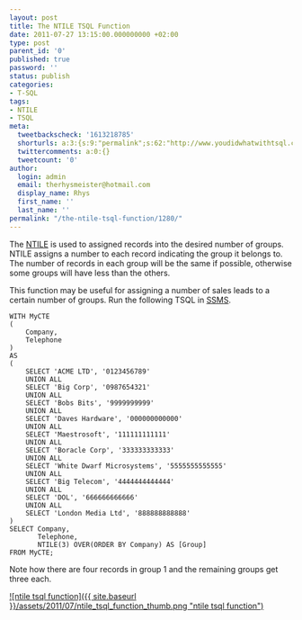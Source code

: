 ```yaml
---
layout: post
title: The NTILE TSQL Function
date: 2011-07-27 13:15:00.000000000 +02:00
type: post
parent_id: '0'
published: true
password: ''
status: publish
categories:
- T-SQL
tags:
- NTILE
- TSQL
meta:
  tweetbackscheck: '1613218785'
  shorturls: a:3:{s:9:"permalink";s:62:"http://www.youdidwhatwithtsql.com/the-ntile-tsql-function/1280";s:7:"tinyurl";s:26:"http://tinyurl.com/3c7h69f";s:4:"isgd";s:19:"http://is.gd/0YtEMH";}
  twittercomments: a:0:{}
  tweetcount: '0'
author:
  login: admin
  email: therhysmeister@hotmail.com
  display_name: Rhys
  first_name: ''
  last_name: ''
permalink: "/the-ntile-tsql-function/1280/"
---
```

The [NTILE](http://msdn.microsoft.com/en-us/library/ms175126.aspx "NTILE TSQL Function") is used to assigned records into the desired number of groups. NTILE assigns a number to each record indicating the group it belongs to. The number of records in each group will be the same if possible, otherwise some groups will have less than the others.

This function may be useful for assigning a number of sales leads to a certain number of groups. Run the following TSQL in [SSMS](http://msdn.microsoft.com/en-us/library/ms174173.aspx "SQL Server Management Studio").

```
WITH MyCTE
(
	Company,
	Telephone
)
AS
(
	SELECT 'ACME LTD', '0123456789'
	UNION ALL
	SELECT 'Big Corp', '0987654321'
	UNION ALL
	SELECT 'Bobs Bits', '9999999999'
	UNION ALL
	SELECT 'Daves Hardware', '000000000000'
	UNION ALL
	SELECT 'Maestrosoft', '111111111111'
	UNION ALL
	SELECT 'Boracle Corp', '333333333333'
	UNION ALL
	SELECT 'White Dwarf Microsystems', '5555555555555'
	UNION ALL
	SELECT 'Big Telecom', '4444444444444'
	UNION ALL
	SELECT 'DOL', '666666666666'
	UNION ALL
	SELECT 'London Media Ltd', '888888888888'
)
SELECT Company,
	   Telephone,
	   NTILE(3) OVER(ORDER BY Company) AS [Group]
FROM MyCTE;
```

Note how there are four records in group 1 and the remaining groups get three each.

[![ntile tsql function]({{ site.baseurl }}/assets/2011/07/ntile_tsql_function_thumb.png "ntile tsql function")](http://www.youdidwhatwithtsql.com/wp-content/uploads/2011/The-NTILE-TSQL-Function_B66A/ntile_tsql_function.png)

